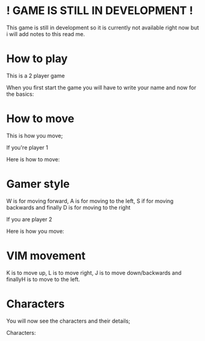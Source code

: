 # ! GAME IS STILL IN DEVELOPMENT !


This game is still in development so it is currently not available right now but i will add notes to this read me.

# How to play

This is a 2 player game 

When you first start the game you will have to write your name and now for the basics:

# How to move

This is how you move;

If you're player 1 

Here is how to move:

# Gamer style

W is for moving forward, A is for moving to the left, S if for moving backwards and finally D is for moving to the right

If you are player 2

Here is how you move:

# VIM movement

K is to move up, L is to move right, J is to move down/backwards and finallyH is to move to the left.
# Characters

You will now see the characters and their details;

Characters: 
